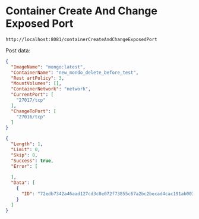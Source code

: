 # Container Create And Change Exposed Port

```url
http://localhost:8081/containerCreateAndChangeExposedPort
```

Post data:
```json
{
  "ImageName": "mongo:latest",
  "ContainerName": "new_mondo_delete_before_test",
  "Rest artPolicy": 3,
  "MountVolumes": [],
  "ContainerNetwork": "network",
  "CurrentPort": [
    "27017/tcp"
  ],
  "ChangeToPort": [
    "27016/tcp"
  ]
}
```

```json
{
  "Length": 1,
  "Limit": 0,
  "Skip": 0,
  "Success": true,
  "Error": [
    
  ],
  "Data": [
    {
      "ID": "72edb7342a46aad127cd3c8e072f73855c67a2bc2becad4cac191ab00377354e"
    }
  ]
}
```